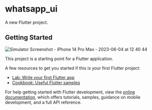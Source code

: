 # whatsapp_ui

A new Flutter project.

## Getting Started

![Simulator Screenshot - iPhone 14 Pro Max - 2023-06-04 at 12 40 44](https://github.com/rzkarsyad/learn-flutter/assets/62179572/f47beedc-29f8-4eb4-9956-6859c6c9325f)

This project is a starting point for a Flutter application.

A few resources to get you started if this is your first Flutter project:

- [Lab: Write your first Flutter app](https://docs.flutter.dev/get-started/codelab)
- [Cookbook: Useful Flutter samples](https://docs.flutter.dev/cookbook)

For help getting started with Flutter development, view the
[online documentation](https://docs.flutter.dev/), which offers tutorials,
samples, guidance on mobile development, and a full API reference.
